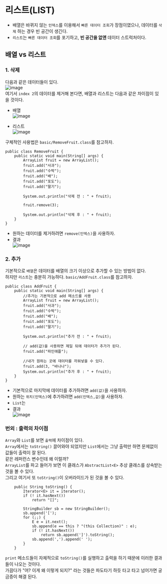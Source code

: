# 리스트(LIST)
* 배열은 바뀌지 않는 `인덱스`를 이용해서 `빠른 데이터 조회`가 장점이였으나, 데이터를 `삭제` 하는 경우 빈 공간이 생긴다.
* `리스트`는 `빠른 데이터 조회`를 포기하고, **빈 공간을 없앤** 데이터 스트럭처이다.

## 배열 vs 리스트

### 1. 삭제
다음과 같은 데이터들이 있다.  
  ![image](https://user-images.githubusercontent.com/72388950/112004660-57725300-8b65-11eb-8810-3c1f9b3d39ce.png)  
여기서 `index 2`의 데이터를 제거해 본다면, 배열과 리스트는 다음과 같은 차이점이 있을 것이다.  
* 배열   
![image](https://user-images.githubusercontent.com/72388950/112004789-77097b80-8b65-11eb-9d1b-8c74ef6c9830.png)

* 리스트  
![image](https://user-images.githubusercontent.com/72388950/112004814-7e308980-8b65-11eb-9dd4-1e95cbd038f0.png)  

구체적인 사용법은 `basic/RemoveFruit.class`를 참고하자.  
```
public class RemoveFruit {
    public static void main(String[] args) {
        ArrayList fruit = new ArrayList();
        fruit.add("사과");
        fruit.add("수박");
        fruit.add("배");
        fruit.add("포도");
        fruit.add("딸기");

        System.out.println("삭제 전 : " + fruit);

        fruit.remove(3);

        System.out.println("삭제 후 : " + fruit);
    }
}
```
* 원하는 데이터를 제거하려면 `remove(인덱스)`을 사용하자.  
* 결과  
  ![image](https://user-images.githubusercontent.com/72388950/112013891-c358b980-8b6d-11eb-8c28-b241a632f9ef.png)
### 2. 추가

기본적으로 `배열`은 데이터를 배열의 크기 이상으로 추가할 수 있는 방법이 없다.  
하지만 `리스트`는 충분히 가능하다. `basic/AddFruit.class`를 참고하자.
```
public class AddFruit {
    public static void main(String[] args) {
        //추가는 기본적으로 add 메소드를 사용
        ArrayList fruit = new ArrayList();
        fruit.add("사과");
        fruit.add("수박");
        fruit.add("배");
        fruit.add("포도");
        fruit.add("딸기");

        System.out.println("추가 전 : " + fruit);

        // add(값)을 사용하면 제일 뒤에 데이터가 추가가 된다.
        fruit.add("파인애플");

        //내가 원하는 곳에 데이터를 끼워넣을 수 있다.
        fruit.add(3, "바나나");
        System.out.println("추가 후 : " + fruit);
    }
}
```


* 기본적으로 마지막에 데이터를 추가하려면 `add(값)`을 사용하자.
* 원하는 `위치(인덱스)`에 추가하려면 `add(인덱스,값)`을 사용하자.
* `List`는 
* 결과  
  ![image](https://user-images.githubusercontent.com/72388950/112009586-dc5f6b80-8b69-11eb-9e68-06289d45bc61.png)
  

### 번외 : 출력의 차이점
`Array`와 `List`를 보면 `출력`에 차이점이 있다.  
`Array`에서는 `toString()` 끌어와야 되었지만 `List`에서는 그냥 출력만 하면 문제없이 값들이 출력이 잘 된다.  
같은 레퍼런스 변수인데 왜 이럴까?  
`ArrayList`를 파고 들어가 보면 이 클래스가 `AbstractList<E>` 추상 클래스를 상속받는것을 볼 수 있다.  
그리고 여기서 또 `toString()`이 오버라이드가 된 것을 볼 수 있다.
```
    public String toString() {
        Iterator<E> it = iterator();
        if (! it.hasNext())
            return "[]";

        StringBuilder sb = new StringBuilder();
        sb.append('[');
        for (;;) {
            E e = it.next();
            sb.append(e == this ? "(this Collection)" : e);
            if (! it.hasNext())
                return sb.append(']').toString();
            sb.append(',').append(' ');
        }
    }
```
`print` 메소드들이 자체적으로 `toString()`를 실행하고 출력을 하기 때문에 이러한 결과들이 나오는 것이다.  
가끔다가 "어? 이게 왜 이렇게 되지?" 라는 것들은 파도타기 하듯 타고 타고 넘어가면 궁금증이 해결 된다.
